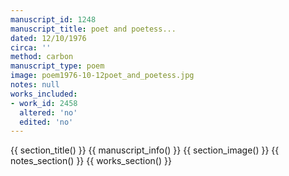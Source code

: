 ```yaml
---
manuscript_id: 1248
manuscript_title: poet and poetess...
dated: 12/10/1976
circa: ''
method: carbon
manuscript_type: poem
image: poem1976-10-12poet_and_poetess.jpg
notes: null
works_included:
- work_id: 2458
  altered: 'no'
  edited: 'no'
---
```


{{ section_title() }}
{{ manuscript_info() }}
{{ section_image() }}
{{ notes_section() }}
{{ works_section() }}

